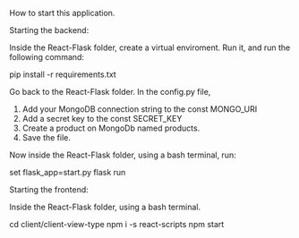 How to start this application.

Starting the backend: 

Inside the React-Flask folder, create a virtual enviroment.
Run it, and run the following command:

pip install -r requirements.txt

Go back to the React-Flask folder.
In the config.py file,

1. Add your MongoDB connection string to the const MONGO_URI
2. Add a secret key to the const SECRET_KEY
4. Create a product on MongoDb named products.
3. Save the file.

Now inside the React-Flask folder, using a bash terminal, run:

set flask_app=start.py
flask run

Starting the frontend: 

Inside the React-Flask folder, using a bash terminal.

cd client/client-view-type
npm i -s react-scripts
npm start


